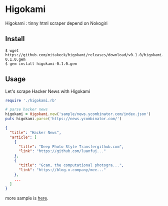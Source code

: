 # Higokami
Higokami : tinny html scraper depend on Nokogiri

## Install

```
$ wget https://github.com/mitakeck/higokami/releases/download/v0.1.0/higokami-0.1.0.gem
$ gem install higokami-0.1.0.gem
```

## Usage

Let's scrape Hacker News with Higokami

```ruby
require './higokami.rb'

# parse hacker news
higokami = Higokami.new('sample/news.ycombinator.com/index.json')
puts higokami.parse('https://news.ycombinator.com/')
```

```json
{
  "title": "Hacker News",
  "article": [
    {
      "title": "Deep Photo Style Transfergithub.com",
      "link": "https://github.com/luanfuj..."
    },
    {
      "title": "Gcam, the computational photogra...",
      "link": "https://blog.x.company/mee..."
    },
    ...
  ]
}
```

more sample is [here](https://github.com/mitakeck/higokami-json).
